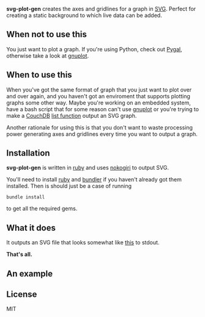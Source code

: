 **svg-plot-gen** creates the axes and gridlines for a graph in [SVG](https://developer.mozilla.org/en/docs/SVG). Perfect for creating a static background to which live data can be added.

## When **not** to use this

You just want to plot a graph. If you're using Python, check out [Pygal](http://pygal.org/first_steps/), otherwise take a look at [gnuplot](http://www.gnuplot.info/).

## When to use this

When you've got the same format of graph that you just want to plot over and over again, and you haven't got an enviroment that supports plotting graphs some other way.
Maybe you're working on an embedded system, have a bash script that for some reason can't use [gnuplot](http://www.gnuplot.info/) or you're trying to make a
[CouchDB](http://couchdb.apache.org/) [list function](http://wiki.apache.org/couchdb/Formatting_with_Show_and_List) output an SVG graph.

Another rationale for using this is that you don't want to waste processing power generating axes and gridlines every time you want to output a graph.

## Installation

**svg-plot-gen** is written in [ruby](http://www.ruby-lang.org/) and uses [nokogiri](http://nokogiri.org/) to output SVG.

You'll need to install [ruby](http://www.ruby-lang.org/) and [bundler](http://gembundler.com/) if you haven't already got them installed. Then is should just be a case of running

```
bundle install
```

to get all the required gems.

## What it does

It outputs an SVG file that looks somewhat like [this](example.svg) to stdout.

**That's all.**

## An example

## License ##

MIT
